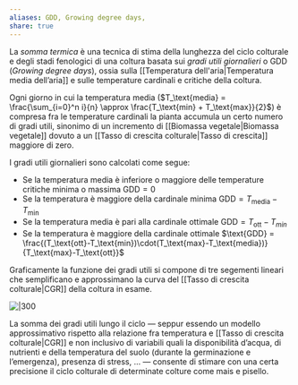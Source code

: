 ```yaml
---
aliases: GDD, Growing degree days,
share: true
---
```

La *somma termica* è una tecnica di stima della lunghezza del ciclo colturale e degli stadi fenologici di una coltura basata sui *gradi utili giornalieri* o GDD (*Growing degree days*), ossia sulla [[Temperatura dell'aria|Temperatura media dell’aria]] e sulle temperature cardinali e critiche della coltura.

Ogni giorno in cui la temperatura media ($T_\text{media} = \frac{\sum_{i=0}^n i}{n} \approx \frac{T_\text{min} + T_\text{max}}{2}$) è compresa fra le temperature cardinali la pianta accumula un certo numero di gradi utili, sinonimo di un incremento di [[Biomassa vegetale|Biomassa vegetale]] dovuto a un [[Tasso di crescita colturale|Tasso di crescita]] maggiore di zero.

I gradi utili giornalieri sono calcolati come segue:
- Se la temperatura media è inferiore o maggiore delle temperature critiche minima o massima $\text{GDD} = 0$
- Se la temperatura è maggiore della cardinale minima $\text{GDD} = T_\text{media} - T_\text{min}$
- Se la temperatura media è pari alla cardinale ottimale $\text{GDD} = T_\text{ott} - T_{min}$
- Se la temperatura è maggiore della cardinale ottimale $\text{GDD} = \frac{(T_\text{ott}-T_\text{min})\cdot(T_\text{max}-T_\text{media})}{T_\text{max}-T_\text{ott}}$

Graficamente la funzione dei gradi utili si compone di tre segementi lineari che semplificano e approssimano la curva del [[Tasso di crescita colturale|CGR]] della coltura in esame.

![|300](413b52839e9afd9eae687e34cb565a2b_MD5%201.png)

La somma dei gradi utili lungo il ciclo — seppur essendo un modello approssimativo rispetto alla relazione fra temperatura e [[Tasso di crescita colturale|CGR]] e non inclusivo di variabili quali la disponibilità d’acqua, di nutrienti e della temperatura del suolo (durante la germinazione e l’emergenza), presenza di stress, … — consente di stimare con una certa precisione il ciclo colturale di determinate colture come mais e pisello.